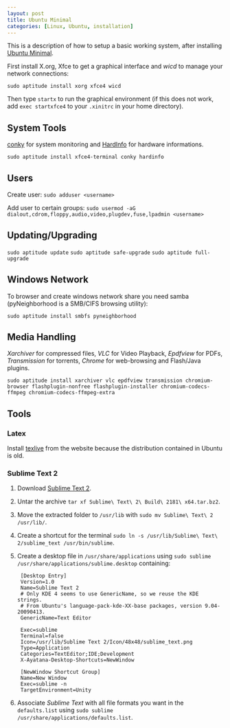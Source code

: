 ```yaml
---
layout: post
title: Ubuntu Minimal
categories: [Linux, Ubuntu, installation]
---
```


This is a description of how to setup a basic working system, after installing [Ubuntu Minimal](https://help.ubuntu.com/community/Installation/MinimalCD).

First install X.org, Xfce to get a graphical interface and _wicd_ to manage your network connections:

`sudo aptitude install xorg xfce4 wicd`

Then type `startx` to run the graphical environment (if this does not work, add `exec startxfce4` to your `.xinitrc` in your home directory).

## System Tools

[conky](http://conky.sourceforge.net/) for system monitoring and [HardInfo](http://hardinfo.berlios.de/) for hardware informations.

`sudo aptitude install xfce4-terminal conky hardinfo`

## Users

Create user:
`sudo adduser <username>`

Add user to certain groups:
`sudo usermod -aG dialout,cdrom,floppy,audio,video,plugdev,fuse,lpadmin <username>`

## Updating/Upgrading

`sudo aptitude update`
`sudo aptitude safe-upgrade`
`sudo aptitude full-upgrade`

## Windows Network

To browser and create windows network share you need samba (pyNeighborhood is a SMB/CIFS browsing utility):

`sudo aptitude install smbfs pyneighborhood`

## Media Handling

_Xarchiver_ for compressed files, _VLC_ for Video Playback, _Epdfview_ for PDFs, _Transmission_ for torrents, _Chrome_ for web-browsing and Flash/Java plugins.

`sudo aptitude install xarchiver vlc epdfview transmission chromium-browser flashplugin-nonfree flashplugin-installer chromium-codecs-ffmpeg chromium-codecs-ffmpeg-extra`

## Tools

### Latex

Install [texlive](http://www.tug.org/texlive/) from the website because the distribution contained in Ubuntu is old.

### Sublime Text 2

1. Download [Sublime Text 2](http://www.sublimetext.com/2).
2. Untar the archive `tar xf Sublime\ Text\ 2\ Build\ 2181\ x64.tar.bz2`.
3. Move the extracted folder to `/usr/lib` with `sudo mv Sublime\ Text\ 2 /usr/lib/`.
4. Create a shortcut for the terminal `sudo ln -s /usr/lib/Sublime\ Text\ 2/sublime_text /usr/bin/sublime`.
5. Create a desktop file in `/usr/share/applications` using `sudo sublime /usr/share/applications/sublime.desktop` containing:

        [Desktop Entry]
        Version=1.0
        Name=Sublime Text 2
        # Only KDE 4 seems to use GenericName, so we reuse the KDE strings.
        # From Ubuntu's language-pack-kde-XX-base packages, version 9.04-20090413.
        GenericName=Text Editor

        Exec=sublime
        Terminal=false
        Icon=/usr/lib/Sublime Text 2/Icon/48x48/sublime_text.png
        Type=Application
        Categories=TextEditor;IDE;Development
        X-Ayatana-Desktop-Shortcuts=NewWindow

        [NewWindow Shortcut Group]
        Name=New Window
        Exec=sublime -n
        TargetEnvironment=Unity

6. Associate _Sublime Text_ with all file formats you want in the `defaults.list` using `sudo sublime /usr/share/applications/defaults.list`.

